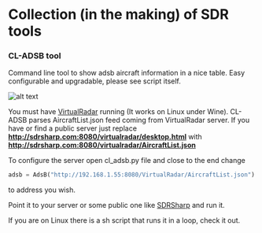 # Collection (in the making) of SDR tools

### CL-ADSB tool

Command line tool to show adsb aircraft information in a nice table.
Easy configurable and upgradable, please see script itself.

![alt text](http://i.imgur.com/urKAuWn.png "CL-ADSB")

You must have [VirtualRadar](http://www.virtualradarserver.co.uk/download.aspx) running (It works on Linux under Wine).
CL-ADSB parses AircraftList.json feed coming from VirtualRadar server. If you have or find a public server just replace
**http://sdrsharp.com:8080/virtualradar/desktop.html**
with
**http://sdrsharp.com:8080/virtualradar/AircraftList.json**

To configure the server open cl_adsb.py file and close to the end change
```python
adsb = AdsB("http://192.168.1.55:8080/VirtualRadar/AircraftList.json")
```
to address you wish.

Point it to your server or some public one like [SDRSharp](http://sdrsharp.com:8080/virtualradar/desktop.html) and run it.

If you are on Linux there is a sh script that runs it in a loop, check it out.
